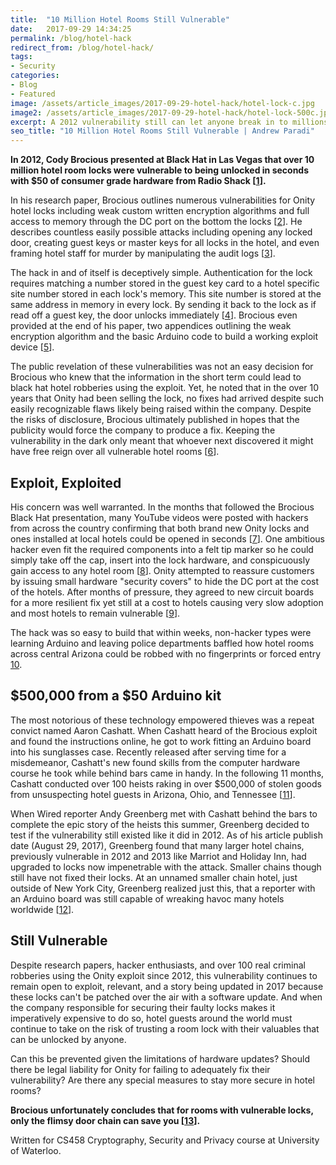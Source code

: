 ```yaml
---
title:  "10 Million Hotel Rooms Still Vulnerable"
date:   2017-09-29 14:34:25
permalink: /blog/hotel-hack
redirect_from: /blog/hotel-hack/
tags:
- Security
categories:
- Blog
- Featured
image: /assets/article_images/2017-09-29-hotel-hack/hotel-lock-c.jpg
image2: /assets/article_images/2017-09-29-hotel-hack/hotel-lock-500c.jpg
excerpt: A 2012 vulnerability still can let anyone break in to millions of hotel rooms.
seo_title: "10 Million Hotel Rooms Still Vulnerable | Andrew Paradi"
---
```


**In 2012, Cody Brocious presented at Black Hat in Las Vegas that over 10 million hotel room locks were vulnerable to being unlocked in seconds with $50 of consumer grade hardware from Radio Shack [[1](https://www.wired.com/2017/08/the-hotel-hacker/)].**

In his research paper, Brocious outlines numerous vulnerabilities for Onity hotel locks including weak custom written encryption algorithms and full access to memory through the DC port on the bottom the locks [[2](https://www.forbes.com/sites/andygreenberg/2012/07/23/hacker-will-expose-potential-security-flaw-in-more-than-four-million-hotel-room-keycard-locks/#7d283a68eb85)]. He describes countless easily possible attacks including opening any locked door, creating guest keys or master keys for all locks in the hotel, and even framing hotel staff for murder by manipulating the audit logs [[3](http://demoseen.com/bhpaper.html)].

The hack in and of itself is deceptively simple. Authentication for the lock requires matching a number stored in the guest key card to a hotel specific site number stored in each lock's memory. This site number is stored at the same address in memory in every lock. By sending it back to the lock as if read off a guest key, the door unlocks immediately [[4](http://www.extremetech.com/computing/133448-black-hat-hacker-gains-access-to-4-million-hotel-rooms-with-arduino-microcontroller)]. Brocious even provided at the end of his paper, two appendices outlining the weak encryption algorithm and the basic Arduino code to build a working exploit device [[5](http://demoseen.com/bhpaper.html)].

The public revelation of these vulnerabilities was not an easy decision for Brocious who knew that the information in the short term could lead to black hat hotel robberies using the exploit. Yet, he noted that in the over 10 years that Onity had been selling the lock, no fixes had arrived despite such easily recognizable flaws likely being raised within the company. Despite the risks of disclosure, Brocious ultimately published in hopes that the publicity would force the company to produce a fix. Keeping the vulnerability in the dark only meant that whoever next discovered it might have free reign over all vulnerable hotel rooms [[6](http://demoseen.com/bhpaper.html)].

Exploit, Exploited
---
His concern was well warranted. In the months that followed the Brocious Black Hat presentation, many YouTube videos were posted with hackers from across the country confirming that both brand new Onity locks and ones installed at local hotels could be opened in seconds [[7](https://www.forbes.com/sites/andygreenberg/2012/08/28/videos-show-hackers-reproducing-and-refining-hotel-lock-trick-that-opens-millions-of-rooms/#35c0c52a5a5a)]. One ambitious hacker even fit the required components into a felt tip marker so he could simply take off the cap, insert into the lock hardware, and conspicuously gain access to any hotel room [[8](https://www.forbes.com/sites/andygreenberg/2012/10/02/hackers-crack-hotel-room-locks-with-a-tool-disguised-as-a-dry-erase-marker/#1001fcb37d5a)]. Onity attempted to reassure customers by issuing small hardware "security covers" to hide the DC port at the cost of the hotels. After months of pressure, they agreed to new circuit boards for a more resilient fix yet still at a cost to hotels causing very slow adoption and most hotels to remain vulnerable [[9](https://arstechnica.com/information-technology/2012/12/fix-for-hotels-electronic-door-lock-hack-slow-to-roll-out/)].

The hack was so easy to build that within weeks, non-hacker types were learning Arduino and leaving police departments baffled how hotel rooms across central Arizona could be robbed with no fingerprints or forced entry [10](https://www.wired.com/2017/08/the-hotel-hacker/).

$500,000 from a $50 Arduino kit
---
The most notorious of these technology empowered thieves was a repeat convict named Aaron Cashatt. When Cashatt heard of the Brocious exploit and found the instructions online, he got to work fitting an Arduino board into his sunglasses case. Recently released after serving time for a misdemeanor, Cashatt's new found skills from the computer hardware course he took while behind bars came in handy. In the following 11 months, Cashatt conducted over 100 heists raking in over $500,000 of stolen goods from unsuspecting hotel guests in Arizona, Ohio, and Tennessee [[11](https://www.wired.com/2017/08/the-hotel-hacker/)].

When Wired reporter Andy Greenberg met with Cashatt behind the bars to complete the epic story of the heists this summer, Greenberg decided to test if the vulnerability still existed like it did in 2012. As of his article publish date (August 29, 2017), Greenberg found that many larger hotel chains, previously vulnerable in 2012 and 2013 like Marriot and Holiday Inn, had upgraded to locks now impenetrable with the attack. Smaller chains though still have not fixed their locks. At an unnamed smaller chain hotel, just outside of New York City, Greenberg realized just this, that a reporter with an Arduino board was still capable of wreaking havoc many hotels worldwide [[12](https://www.wired.com/2017/08/the-hotel-hacker/)].

Still Vulnerable
---
Despite research papers, hacker enthusiasts, and over 100 real criminal robberies using the Onity exploit since 2012, this vulnerability continues to remain open to exploit, relevant, and a story being updated in 2017 because these locks can't be patched over the air with a software update. And when the company responsible for securing their faulty locks makes it imperatively expensive to do so, hotel guests around the world must continue to take on the risk of trusting a room lock with their valuables that can be unlocked by anyone.

Can this be prevented given the limitations of hardware updates? Should there be legal liability for Onity for failing to adequately fix their vulnerability? Are there any special measures to stay more secure in hotel rooms?

**Brocious unfortunately concludes that for rooms with vulnerable locks, only the flimsy door chain can save you [[13](http://www.extremetech.com/computing/133448-black-hat-hacker-gains-access-to-4-million-hotel-rooms-with-arduino-microcontroller)].**

Written for CS458 Cryptography, Security and Privacy course at University of Waterloo.
